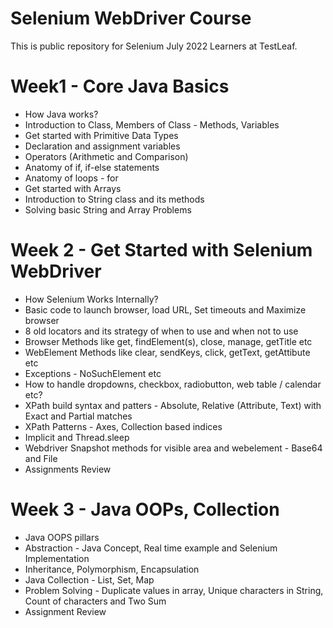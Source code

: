 # Selenium WebDriver Course
This is public repository for Selenium July 2022 Learners at TestLeaf.

# Week1 - Core Java Basics 
* How Java works?
* Introduction to Class, Members of Class - Methods, Variables
* Get started with Primitive Data Types
* Declaration and assignment variables
* Operators (Arithmetic and Comparison)
* Anatomy of if, if-else statements
* Anatomy of loops - for
* Get started with Arrays
* Introduction to String class and its methods
* Solving basic String and Array Problems

# Week 2 - Get Started with Selenium WebDriver
* How Selenium Works Internally?
* Basic code to launch browser, load URL, Set timeouts and Maximize browser
* 8 old locators and its strategy of when to use and when not to use
* Browser Methods like get, findElement(s), close, manage, getTitle etc
* WebElement Methods like clear, sendKeys, click, getText, getAttibute etc
* Exceptions - NoSuchElement etc
* How to handle dropdowns, checkbox, radiobutton, web table / calendar etc?
* XPath build syntax and patters - Absolute, Relative (Attribute, Text) with Exact and Partial matches
* XPath Patterns - Axes, Collection based indices
* Implicit and Thread.sleep
* Webdriver Snapshot methods for visible area and webelement - Base64 and File
* Assignments Review

# Week 3 - Java OOPs, Collection
* Java OOPS pillars 
* Abstraction - Java Concept, Real time example and Selenium Implementation
* Inheritance, Polymorphism, Encapsulation 
* Java Collection - List, Set, Map
* Problem Solving - Duplicate values in array, Unique characters in String, Count of characters and Two Sum
* Assignment Review
